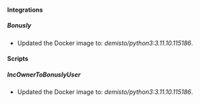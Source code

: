 
#### Integrations

##### Bonusly
- Updated the Docker image to: *demisto/python3:3.11.10.115186*.





#### Scripts

##### IncOwnerToBonuslyUser
- Updated the Docker image to: *demisto/python3:3.11.10.115186*.




